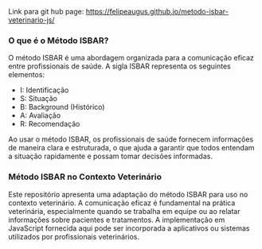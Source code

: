 Link para git hub page: https://felipeaugus.github.io/metodo-isbar-veterinario-js/

### O que é o Método ISBAR?
O método ISBAR é uma abordagem organizada para a comunicação eficaz entre profissionais de saúde. A sigla ISBAR representa os seguintes elementos:

- I: Identificação
- S: Situação
- B: Background (Histórico)
- A: Avaliação
- R: Recomendação

Ao usar o método ISBAR, os profissionais de saúde fornecem informações de maneira clara e estruturada, o que ajuda a garantir que todos entendam a situação rapidamente e possam tomar decisões informadas.

### Método ISBAR no Contexto Veterinário
Este repositório apresenta uma adaptação do método ISBAR para uso no contexto veterinário. A comunicação eficaz é fundamental na prática veterinária, especialmente quando se trabalha em equipe ou ao relatar informações sobre pacientes e tratamentos. A implementação em JavaScript fornecida aqui pode ser incorporada a aplicativos ou sistemas utilizados por profissionais veterinários.

